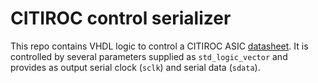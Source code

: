 # CITIROC control serializer

This repo contains VHDL logic to control a CITIROC ASIC
[datasheet](http://gauss.bu.edu/svn/emphatic-doco/Docs/CITIROC1A%20-%20Datasheet%20V2.5.pdf).
It is controlled by several parameters supplied as `std_logic_vector` and provides as
output serial clock (`sclk`) and serial data (`sdata`).

